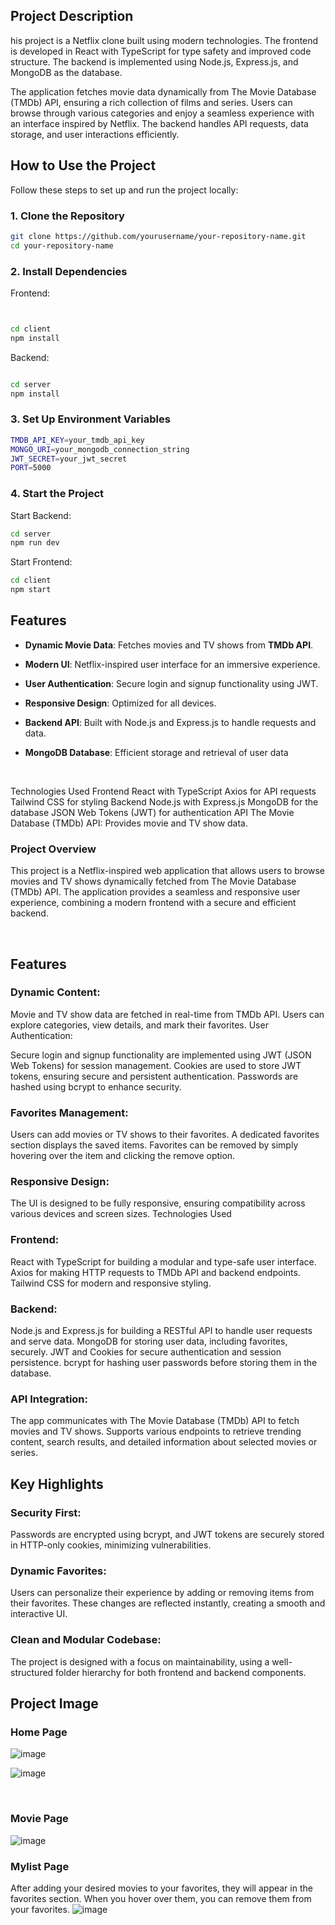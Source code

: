 ## Project Description

his project is a Netflix clone built using modern technologies. The frontend is developed in React with TypeScript for type safety and improved code structure. The backend is implemented using Node.js, Express.js, and MongoDB as the database.

The application fetches movie data dynamically from The Movie Database (TMDb) API, ensuring a rich collection of films and series. Users can browse through various categories and enjoy a seamless experience with an interface inspired by Netflix. The backend handles API requests, data storage, and user interactions efficiently.


## How to Use the Project  

Follow these steps to set up and run the project locally:  

### 1. Clone the Repository  
```bash
git clone https://github.com/yourusername/your-repository-name.git
cd your-repository-name
```

### 2. Install Dependencies

Frontend:
```bash


cd client
npm install
```


Backend:
```bash

cd server
npm install

```

### 3. Set Up Environment Variables

```bash
TMDB_API_KEY=your_tmdb_api_key
MONGO_URI=your_mongodb_connection_string
JWT_SECRET=your_jwt_secret
PORT=5000
```

### 4. Start the Project

Start Backend:

```bash
cd server
npm run dev
```

Start Frontend:
```bash
cd client
npm start
```

## Features  
- **Dynamic Movie Data**: Fetches movies and TV shows from **TMDb API**.  
- **Modern UI**: Netflix-inspired user interface for an immersive experience.  
- **User Authentication**: Secure login and signup functionality using JWT.  
- **Responsive Design**: Optimized for all devices.  
- **Backend API**: Built with Node.js and Express.js to handle requests and data.  
- **MongoDB Database**: Efficient storage and retrieval of user data


  <br>

Technologies Used
Frontend
React with TypeScript
Axios for API requests
Tailwind CSS for styling
Backend
Node.js with Express.js
MongoDB for the database
JSON Web Tokens (JWT) for authentication
API
The Movie Database (TMDb) API: Provides movie and TV show data.

### Project Overview

This project is a Netflix-inspired web application that allows users to browse movies and TV shows dynamically fetched from The Movie Database (TMDb) API. The application provides a seamless and responsive user experience, combining a modern frontend with a secure and efficient backend.

<br>

## Features
### Dynamic Content:

Movie and TV show data are fetched in real-time from TMDb API.
Users can explore categories, view details, and mark their favorites.
User Authentication:

Secure login and signup functionality are implemented using JWT (JSON Web Tokens) for session management.
Cookies are used to store JWT tokens, ensuring secure and persistent authentication.
Passwords are hashed using bcrypt to enhance security.
### Favorites Management:

Users can add movies or TV shows to their favorites.
A dedicated favorites section displays the saved items.
Favorites can be removed by simply hovering over the item and clicking the remove option.
### Responsive Design:

The UI is designed to be fully responsive, ensuring compatibility across various devices and screen sizes.
Technologies Used
### Frontend:

React with TypeScript for building a modular and type-safe user interface.
Axios for making HTTP requests to TMDb API and backend endpoints.
Tailwind CSS for modern and responsive styling.
### Backend:

Node.js and Express.js for building a RESTful API to handle user requests and serve data.
MongoDB for storing user data, including favorites, securely.
JWT and Cookies for secure authentication and session persistence.
bcrypt for hashing user passwords before storing them in the database.
### API Integration:

The app communicates with The Movie Database (TMDb) API to fetch movies and TV shows.
Supports various endpoints to retrieve trending content, search results, and detailed information about selected movies or series.
## Key Highlights
### Security First:
Passwords are encrypted using bcrypt, and JWT tokens are securely stored in HTTP-only cookies, minimizing vulnerabilities.

### Dynamic Favorites:
Users can personalize their experience by adding or removing items from their favorites. These changes are reflected instantly, creating a smooth and interactive UI.

### Clean and Modular Codebase:
The project is designed with a focus on maintainability, using a well-structured folder hierarchy for both frontend and backend components.


## Project Image

### Home Page
![image](https://github.com/user-attachments/assets/941e7326-698f-447d-a874-f0358dc61210)

![image](https://github.com/user-attachments/assets/d5c358a4-7c35-41ca-9126-5e5cd85934f6)

<br>

### Movie Page
![image](https://github.com/user-attachments/assets/07d23157-ca22-4c21-96c1-8aca9cfa7298)
<br>

### Mylist Page

After adding your desired movies to your favorites, they will appear in the favorites section. When you hover over them, you can remove them from your favorites.
![image](https://github.com/user-attachments/assets/7d951484-7438-41cc-9812-08cb368448f6)






